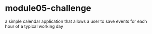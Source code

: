 # module05-challenge
a simple calendar application that allows a user to save events for each hour of a typical working day
